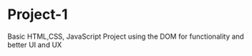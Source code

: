 # Project-1
Basic HTML,CSS, JavaScript Project using the DOM for functionality and better UI and UX 
